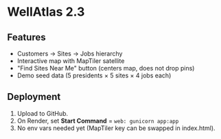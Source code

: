 # WellAtlas 2.3

## Features
- Customers → Sites → Jobs hierarchy
- Interactive map with MapTiler satellite
- "Find Sites Near Me" button (centers map, does not drop pins)
- Demo seed data (5 presidents × 5 sites × 4 jobs each)

## Deployment
1. Upload to GitHub.
2. On Render, set **Start Command** = `web: gunicorn app:app`
3. No env vars needed yet (MapTiler key can be swapped in index.html).

